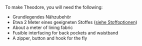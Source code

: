 To make Theodore, you will need the following:

 - Grundlegendes Nähzubehör
 - Etwa 2 Meter eines geeigneten Stoffes ([siehe Stoffoptionen](/docs/patterns/theo/fabric))
 - About a meter of lining fabric
 - Fusible interfacing for back pockets and waistband
 - A zipper, button and hook for the fly

